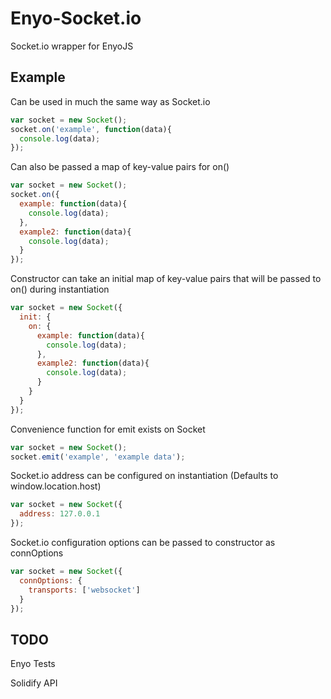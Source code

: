 # Enyo-Socket.io

Socket.io wrapper for EnyoJS

## Example

Can be used in much the same way as Socket.io

```javascript
var socket = new Socket();
socket.on('example', function(data){
  console.log(data);
});
```

Can also be passed a map of key-value pairs for on()

```javascript
var socket = new Socket();
socket.on({
  example: function(data){
    console.log(data);
  },
  example2: function(data){
    console.log(data);
  }
});
```

Constructor can take an initial map of key-value pairs that will be passed to on() during instantiation

```javascript
var socket = new Socket({
  init: {
    on: {
      example: function(data){
        console.log(data);
      },
      example2: function(data){
        console.log(data);
      }
    }
  }
});
```

Convenience function for emit exists on Socket

```javascript
var socket = new Socket();
socket.emit('example', 'example data');
```

Socket.io address can be configured on instantiation (Defaults to window.location.host)

```javascript
var socket = new Socket({
  address: 127.0.0.1
});
```

Socket.io configuration options can be passed to constructor as connOptions

```javascript
var socket = new Socket({
  connOptions: {
    transports: ['websocket']
  }
});
```

## TODO

Enyo Tests

Solidify API
